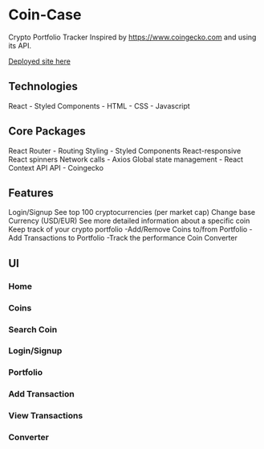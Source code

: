 # Coin-Case

Crypto Portfolio Tracker
Inspired by https://www.coingecko.com and using its API.

[Deployed site here](https://coin-case.netlify.app/)

## Technologies
React - Styled Components - HTML - CSS - Javascript

## Core Packages
React Router - Routing
Styling - Styled Components
React-responsive
React spinners
Network calls - Axios
Global state management - React Context API
API - Coingecko

## Features
Login/Signup
See top 100 cryptocurrencies (per market cap)
Change base Currency (USD/EUR)
See more detailed information about a specific coin
Keep track of your crypto portfolio
-Add/Remove Coins to/from Portfolio
-Add Transactions to Portfolio
-Track the performance
Coin Converter

## UI
### Home

### Coins

### Search Coin

### Login/Signup

### Portfolio

### Add Transaction

### View Transactions

### Converter
